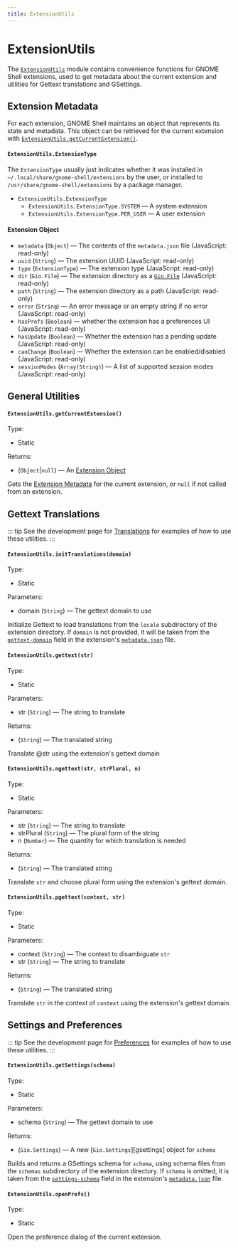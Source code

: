 ```yaml
---
title: ExtensionUtils
---
```


# ExtensionUtils

The [`ExtensionUtils`][misc-extensionutils] module contains convenience
functions for GNOME Shell extensions, used to get metadata about the current
extension and utilities for Gettext translations and GSettings.

[misc-extensionutils]: https://gitlab.gnome.org/GNOME/gnome-shell/tree/main/js/misc/extensionUtils.js

## Extension Metadata

For each extension, GNOME Shell maintains an object that represents its state
and metadata. This object can be retrieved for the current extension with
[`ExtensionUtils.getCurrentExtension()`](#extensionutils-getcurrentextension).

#### `ExtensionUtils.ExtensionType`

The `ExtensionType` usually just indicates whether it was installed in
`~/.local/share/gnome-shell/extensions` by the user, or installed to
`/usr/share/gnome-shell/extensions` by a package manager.

* `ExtensionUtils.ExtensionType`
    * `ExtensionUtils.ExtensionType.SYSTEM` — A system extension
    * `ExtensionUtils.ExtensionType.PER_USER` — A user extension

#### Extension Object

* `metadata` (`Object`) — The contents of the `metadata.json` file
    (JavaScript: read-only)
* `uuid` (`String`) — The extension UUID
    (JavaScript: read-only)
* `type` (`ExtensionType`) — The extension type
    (JavaScript: read-only)
* `dir` (`Gio.File`) — The extension directory as a [`Gio.File`][gfile]
    (JavaScript: read-only)
* `path` (`String`) — The extension directory as a path
    (JavaScript: read-only)
* `error` (`String`) — An error message or an empty string if no error
    (JavaScript: read-only)
* `hasPrefs` (`Boolean`) — whether the extension has a preferences UI
    (JavaScript: read-only)
* `hasUpdate` (`Boolean`) — Whether the extension has a pending update
    (JavaScript: read-only)
* `canChange` (`Boolean`) — Whether the extension can be enabled/disabled
    (JavaScript: read-only)
* `sessionModes` (`Array(String)`) — A list of supported session modes
    (JavaScript: read-only)

[gfile]: https://gjs-docs.gnome.org/gio20/gio.file

## General Utilities

#### `ExtensionUtils.getCurrentExtension()`

Type:
* Static

Returns:
* (`Object`|`null`) — An [Extension Object](#extension-object)

Gets the [Extension Metadata](#extension-object) for the current extension,
or `null` if not called from an extension.

## Gettext Translations

::: tip
See the development page for [Translations](../development/translations.md) for
examples of how to use these utilities.
:::

#### `ExtensionUtils.initTranslations(domain)`

Type:
* Static

Parameters:
* domain (`String`) — The gettext domain to use

Initialize Gettext to load translations from the `locale` subdirectory of the
extension directory. If `domain` is not provided, it will be taken from the
[`gettext-domain`](../overview/anatomy.md#gettext-domain) field in the
extension's [`metadata.json`](../overview/anatomy.md#metadata-json-required)
file.

#### `ExtensionUtils.gettext(str)`

Type:
* Static

Parameters:
* str (`String`) — The string to translate

Returns:
* (`String`) — The translated string

Translate @str using the extension's gettext domain

#### `ExtensionUtils.ngettext(str, strPlural, n)`

Type:
* Static

Parameters:
* str (`String`) — The string to translate
* strPlural (`String`) — The plural form of the string
* n (`Number`) — The quantity for which translation is needed

Returns:
* (`String`) — The translated string

Translate `str` and choose plural form using the extension's
gettext domain.

#### `ExtensionUtils.pgettext(context, str)`

Type:
* Static

Parameters:
* context (`String`) — The context to disambiguate `str`
* str (`String`) — The string to translate

Returns:
* (`String`) — The translated string

Translate `str` in the context of `context` using the extension's gettext
domain.

## Settings and Preferences

::: tip
See the development page for [Preferences](../development/preferences.md) for
examples of how to use these utilities.
:::

#### `ExtensionUtils.getSettings(schema)`

Type:
* Static

Parameters:
* schema (`String`) — The gettext domain to use

Returns:
* (`Gio.Settings`) — A new [`Gio.Settings`][gsettings] object for `schema`

Builds and returns a GSettings schema for `schema`, using schema files from the
`schemas` subdirectory of the extension directory. If `schema` is omitted, it
is taken from the [`settings-schema`](../overview/anatomy.md#settings-schema)
field in the extension's
[`metadata.json`](../overview/anatomy.md#metadata-json-required) file.

#### `ExtensionUtils.openPrefs()`

Type:
* Static

Open the preference dialog of the current extension.
